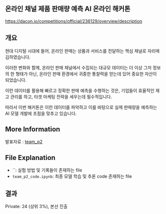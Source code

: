 ## 온라인 채널 제품 판매량 예측 AI 온라인 해커톤
https://dacon.io/competitions/official/236129/overview/description

## 개요
현대 디지털 시대에 들어, 온라인 판매는 상품과 서비스를 전달하는 핵심 채널로 자리매김하였습니다.

이러한 변화와 함께, 온라인 판매 채널에서 수집되는 대규모 데이터는 더 이상 그저 정보의 한 형태가 아닌, 온라인 판매 환경에서 귀중한 통찰력을 얻는데 있어 중요한 자산이 되었습니다.

이런 데이터를 활용해 빠르고 정확한 판매 예측을 수행하는 것은, 기업들이 효율적인 재고 관리를 하고, 타겟 마케팅 전략을 세우는데 필수적입니다. 

따라서 이번 해커톤은 이런 데이터를 파악하고 이를 바탕으로 실제 판매량을 예측하는 AI 모델 개발에 초점을 맞추고 있습니다. 

## More Information
발표자료 : [team_p2]()

## File Explanation
- ``: 실험 방법 및 기록들이 존재하는 file
- `team_p2_code.ipynb`: 최종 모델 학습 및 추론 code 존재하는 file
  
## 결과
Private: 24 (상위 3%), 본선 진출
